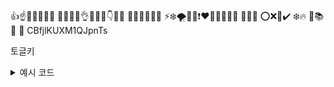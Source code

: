 👍☝️👊😃🙂💪👶
👏🙌👐🤟👌🤞🐥🐣👇🐨🐶
🐋🦈🐬🐳🦅🦇
⚡❄️🌪️💨🔥❗❤️💚💜💛🤍🤎
🔎🧸🚀
⭕❌🚫✔️
❄️🔥
🙌📚🌈 
🎯
CBfjlKUXM1QJpnTs


토글키

<details>
<summary>예시 코드</summary>
<div markdown="1">

</div>
</details>